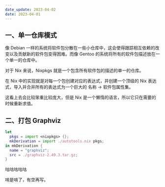 ```yaml
---
date_update: 2023-04-02
date: 2023-04-01
---
```


## 一、单一仓库模式

像 Debian 一样的系统将软件包分散在一些小仓库中，这会使得跟踪相互依赖的改变以及贡献新的软件包变得困难。而像 Gentoo 的系统将所有的软件包描述放在一个单一的仓库中。

对于 Nix 来说，Nixpkgs 就是一个包含所有软件包的描述的单一的仓库。

在 Nix 中的实现就是对每一个包创建对应的表达式，并创建一个顶级的 Nix 表达式，导入并合并所有的表达式为一个巨大的 名称 -> 软件包属性集。

这看上去会比较笨重比较庞大，但是 Nix 是一个懒惰的语言，所以它只在需要的时候重新求值。

## 二、打包 Graphviz

```nix
let
  pkgs = import <nixpkgs> {};
  mkDerivation = import ./autotools.nix pkgs;
in mkDerivation {
  name = "graphviz";
  src = ./graphviz-2.49.3.tar.gz;
}
```

咕咕咕咕咕

啃是啃了，有空再写。
